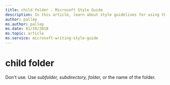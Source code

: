 ```yaml
---
title: child folder - Microsoft Style Guide
description: In this article, learn about style guidelines for using the term 'child folder' in Microsoft documentation and other terms that you can use in its place.
author: pallep
ms.author: pallep
ms.date: 01/19/2018
ms.topic: article
ms.service: microsoft-writing-style-guide
---
```


# child folder

Don't use. Use *subfolder,* *subdirectory,* *folder,* or the name of the folder.
